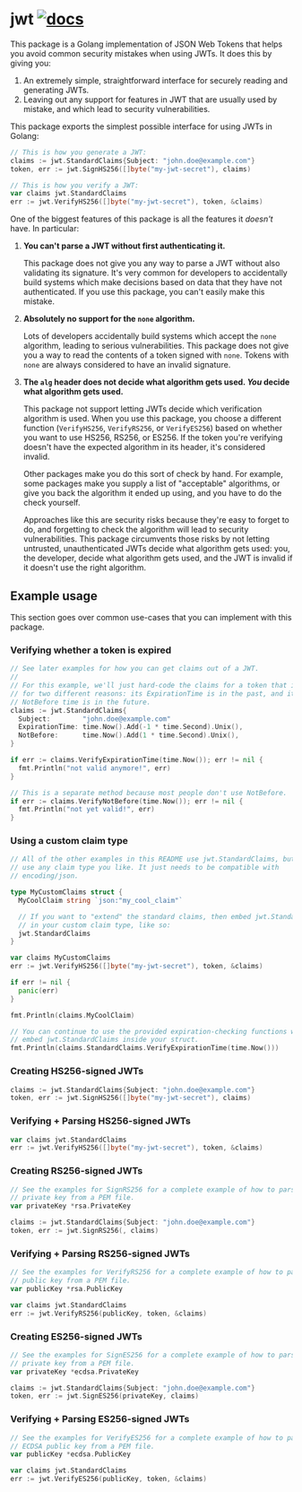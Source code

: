 # jwt [![docs](https://godoc.org/github.com/ucarion/jwt?status.svg)](https://pkg.go.dev/github.com/ucarion/jwt?tab=doc)

This package is a Golang implementation of JSON Web Tokens that helps you avoid
common security mistakes when using JWTs. It does this by giving you:

1. An extremely simple, straightforward interface for securely reading and
   generating JWTs.
2. Leaving out any support for features in JWT that are usually used by mistake,
   and which lead to security vulnerabilities.

This package exports the simplest possible interface for using JWTs in Golang:

```go
// This is how you generate a JWT:
claims := jwt.StandardClaims{Subject: "john.doe@example.com"}
token, err := jwt.SignHS256([]byte("my-jwt-secret"), claims)
```

```go
// This is how you verify a JWT:
var claims jwt.StandardClaims
err := jwt.VerifyHS256([]byte("my-jwt-secret"), token, &claims)
```

One of the biggest features of this package is all the features it *doesn't*
have. In particular:

1. **You can't parse a JWT without first authenticating it.**

   This package does not give you any way to parse a JWT without also validating
   its signature. It's very common for developers to accidentally build systems
   which make decisions based on data that they have not authenticated. If you
   use this package, you can't easily make this mistake.

1. **Absolutely no support for the `none` algorithm.**

   Lots of developers accidentally build systems which accept the `none`
   algorithm, leading to serious vulnerabilities. This package does not give you
   a way to read the contents of a token signed with `none`. Tokens with `none`
   are always considered to have an invalid signature.

1. **The `alg` header does not decide what algorithm gets used. *You* decide
   what algorithm gets used.**

   This package not support letting JWTs decide which verification algorithm is
   used. When you use this package, you choose a different function
   (`VerifyHS256`, `VerifyRS256`, or `VerifyES256`) based on whether you want to
   use HS256, RS256, or ES256. If the token you're verifying doesn't have the
   expected algorithm in its header, it's considered invalid.

   Other packages make you do this sort of check by hand. For example, some
   packages make you supply a list of "acceptable" algorithms, or give you back
   the algorithm it ended up using, and you have to do the check yourself.

   Approaches like this are security risks because they're easy to forget to do,
   and forgetting to check the algorithm will lead to security vulnerabilities.
   This package circumvents those risks by not letting untrusted,
   unauthenticated JWTs decide what algorithm gets used: you, the developer,
   decide what algorithm gets used, and the JWT is invalid if it doesn't use the
   right algorithm.

## Example usage

This section goes over common use-cases that you can implement with this
package.

### Verifying whether a token is expired

```go
// See later examples for how you can get claims out of a JWT.
//
// For this example, we'll just hard-code the claims for a token that is expired
// for two different reasons: its ExpirationTime is in the past, and its
// NotBefore time is in the future.
claims := jwt.StandardClaims{
  Subject:        "john.doe@example.com"
  ExpirationTime: time.Now().Add(-1 * time.Second).Unix(),
  NotBefore:      time.Now().Add(1 * time.Second).Unix(),
}

if err := claims.VerifyExpirationTime(time.Now()); err != nil {
  fmt.Println("not valid anymore!", err)
}

// This is a separate method because most people don't use NotBefore.
if err := claims.VerifyNotBefore(time.Now()); err != nil {
  fmt.Println("not yet valid!", err)
}
```

### Using a custom claim type

```go
// All of the other examples in this README use jwt.StandardClaims, but you can
// use any claim type you like. It just needs to be compatible with
// encoding/json.

type MyCustomClaims struct {
  MyCoolClaim string `json:"my_cool_claim"`

  // If you want to "extend" the standard claims, then embed jwt.StandardClaims
  // in your custom claim type, like so:
  jwt.StandardClaims
}

var claims MyCustomClaims
err := jwt.VerifyHS256([]byte("my-jwt-secret"), token, &claims)

if err != nil {
  panic(err)
}

fmt.Println(claims.MyCoolClaim)

// You can continue to use the provided expiration-checking functions when you
// embed jwt.StandardClaims inside your struct.
fmt.Println(claims.StandardClaims.VerifyExpirationTime(time.Now()))
```

### Creating HS256-signed JWTs

```go
claims := jwt.StandardClaims{Subject: "john.doe@example.com"}
token, err := jwt.SignHS256([]byte("my-jwt-secret"), claims)
```

### Verifying + Parsing HS256-signed JWTs

```go
var claims jwt.StandardClaims
err := jwt.VerifyHS256([]byte("my-jwt-secret"), token, &claims)
```

### Creating RS256-signed JWTs

```go
// See the examples for SignRS256 for a complete example of how to parse a RSA
// private key from a PEM file.
var privateKey *rsa.PrivateKey

claims := jwt.StandardClaims{Subject: "john.doe@example.com"}
token, err := jwt.SignRS256(, claims)
```

### Verifying + Parsing RS256-signed JWTs

```go
// See the examples for VerifyRS256 for a complete example of how to parse a RSA
// public key from a PEM file.
var publicKey *rsa.PublicKey

var claims jwt.StandardClaims
err := jwt.VerifyRS256(publicKey, token, &claims)
```

### Creating ES256-signed JWTs

```go
// See the examples for SignES256 for a complete example of how to parse a ECDSA
// private key from a PEM file.
var privateKey *ecdsa.PrivateKey

claims := jwt.StandardClaims{Subject: "john.doe@example.com"}
token, err := jwt.SignES256(privateKey, claims)
```

### Verifying + Parsing ES256-signed JWTs

```go
// See the examples for VerifyES256 for a complete example of how to parse a
// ECDSA public key from a PEM file.
var publicKey *ecdsa.PublicKey

var claims jwt.StandardClaims
err := jwt.VerifyES256(publicKey, token, &claims)
```

